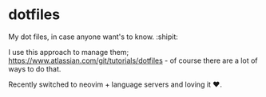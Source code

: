 # dotfiles
My dot files, in case anyone want's to know. :shipit:

I use this approach to manage them; https://www.atlassian.com/git/tutorials/dotfiles - of course there are a lot of ways to do that.

Recently switched to neovim + language servers and loving it :heart:.

